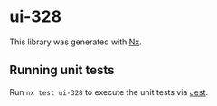 # ui-328

This library was generated with [Nx](https://nx.dev).

## Running unit tests

Run `nx test ui-328` to execute the unit tests via [Jest](https://jestjs.io).
